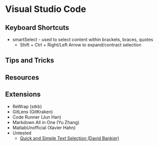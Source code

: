 # Visual Studio Code

## Keyboard Shortcuts

- smartSelect - used to select content within brackets, braces, quotes
  - Shift + Ctrl + Right/Left Arrow to expand/contract selection

## Tips and Tricks

## Resources

## Extensions
- ReWrap (stkb)
- GitLens (GitKraken)
- Code Runner (Jun Han)
- Markdown All in One (Yu Zhang)
- MatlabUnofficial (Xavier Hahn)
- Untested
  - [Quick and Simple Text Selection (David Bankier)](https://marketplace.visualstudio.com/items?itemName=dbankier.vscode-quick-select)
